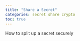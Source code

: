 ```yaml
---
title: "Share a Secret"
categories: secret share crypto
toc: true
---
```

How to split up a secret securely
